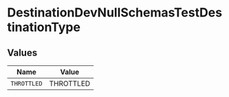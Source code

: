 # DestinationDevNullSchemasTestDestinationType


## Values

| Name        | Value       |
| ----------- | ----------- |
| `THROTTLED` | THROTTLED   |